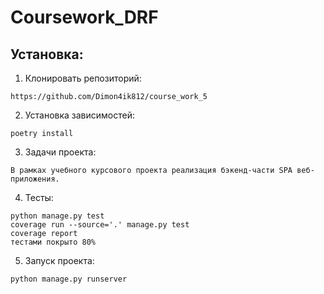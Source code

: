 # Coursework_DRF

## Установка:
1. Клонировать репозиторий:

```
https://github.com/Dimon4ik812/course_work_5
```

2. Установка зависимостей:

```
poetry install
```

3. Задачи проекта:

```
В рамках учебного курсового проекта реализация бэкенд-части SPA веб-приложения.
```

4. Тесты:

```
python manage.py test
coverage run --source='.' manage.py test
coverage report
тестами покрыто 80%
```

5. Запуск проекта: 

```
python manage.py runserver
```